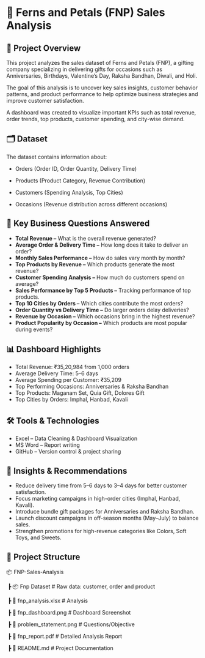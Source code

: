 # 🌸 Ferns and Petals (FNP) Sales Analysis



## 📌 Project Overview



This project analyzes the sales dataset of Ferns and Petals (FNP), a gifting company specializing in delivering gifts for occasions such as Anniversaries, Birthdays, Valentine’s Day, Raksha Bandhan, Diwali, and Holi.



The goal of this analysis is to uncover key sales insights, customer behavior patterns, and product performance to help optimize business strategies and improve customer satisfaction.



A dashboard was created to visualize important KPIs such as total revenue, order trends, top products, customer spending, and city-wise demand.





## 🗂️ Dataset



The dataset contains information about:



- Orders (Order ID, Order Quantity, Delivery Time)



- Products (Product Category, Revenue Contribution)



- Customers (Spending Analysis, Top Cities)



- Occasions (Revenue distribution across different occasions)



## 🎯 Key Business Questions Answered



* **Total Revenue –** What is the overall revenue generated?
* **Average Order \& Delivery Time –** How long does it take to deliver an order?
* **Monthly Sales Performance –** How do sales vary month by month?
* **Top Products by Revenue –** Which products generate the most revenue?
* **Customer Spending Analysis –** How much do customers spend on average?
* **Sales Performance by Top 5 Products –** Tracking performance of top products.
* **Top 10 Cities by Orders –** Which cities contribute the most orders?
* **Order Quantity vs Delivery Time –** Do larger orders delay deliveries?
* **Revenue by Occasion –** Which occasions bring in the highest revenue?
* **Product Popularity by Occasion –** Which products are most popular during events?





## 📊 Dashboard Highlights



* Total Revenue: ₹35,20,984 from 1,000 orders
* Average Delivery Time: 5–6 days
* Average Spending per Customer: ₹35,209
* Top Performing Occasions: Anniversaries \& Raksha Bandhan
* Top Products: Maganam Set, Quia Gift, Dolores Gift
* Top Cities by Orders: Imphal, Hanbad, Kavali

###### 

## 🛠️ Tools \& Technologies



* Excel – Data Cleaning \& Dashboard Visualization
* MS Word – Report writing
* GitHub – Version control \& project sharing


## 📌 Insights \& Recommendations



* Reduce delivery time from 5–6 days to 3–4 days for better customer satisfaction.
* Focus marketing campaigns in high-order cities (Imphal, Hanbad, Kavali).
* Introduce bundle gift packages for Anniversaries and Raksha Bandhan.
* Launch discount campaigns in off-season months (May–July) to balance sales.
* Strengthen promotions for high-revenue categories like Colors, Soft Toys, and Sweets.



## 📂 Project Structure



📦 FNP-Sales-Analysis

 ┣ 📦 Fnp Dataset        # Raw data: customer, order and product

&nbsp;┣ 📜 fnp\_analysis.xlsx        # Analysis

&nbsp;┣ 📜 fnp\_dashboard.png        # Dashboard Screenshot

 ┣ 📜 problem\_statement.png        # Questions/Objective

&nbsp;┣ 📜 fnp\_report.pdf               # Detailed Analysis Report

&nbsp;┣ 📜 README.md                # Project Documentation


